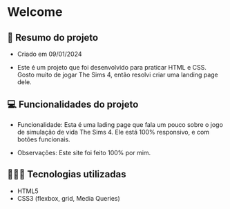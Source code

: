 # Welcome

## 📖 Resumo do projeto

- Criado em 09/01/2024

- Este é um projeto que foi desenvolvido para praticar HTML e CSS. Gosto muito de jogar The Sims 4, então resolvi criar uma landing page dele.

## 💻 Funcionalidades do projeto

- Funcionalidade: Esta é uma lading page que fala um pouco sobre o jogo de simulação de vida The Sims 4. Ele está 100% responsivo, e com botões funcionais.

- Observações: Este site foi feito 100% por mim.

## 👨🏽‍💻 Tecnologias utilizadas

- HTML5
- CSS3 (flexbox, grid, Media Queries)